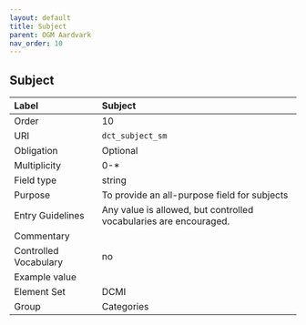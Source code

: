 ```yaml
---
layout: default
title: Subject
parent: OGM Aardvark
nav_order: 10
---
```


## Subject

| Label                 | Subject                 |
|:----------------------|:------------------------|
| Order           | 10                      |
| URI                   | `dct_subject_sm`        |
| Obligation            | Optional                |
| Multiplicity          | 0-\*                    |
| Field type            | string                  |
| Purpose               | To provide an all-purpose field for subjects |
| Entry Guidelines      | Any value is allowed, but controlled vocabularies are encouraged. |
| Commentary            |                         |
| Controlled Vocabulary | no                      |
| Example value         |                         |
| Element Set           | DCMI                    |
| Group                 | Categories              |
